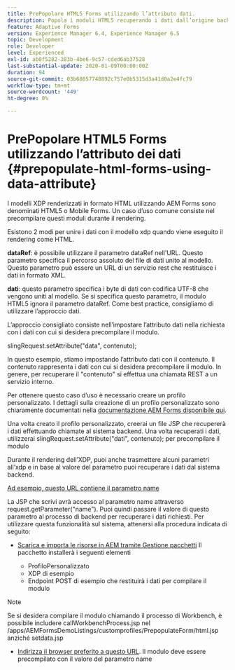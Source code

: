 ```yaml
---
title: PrePopolare HTML5 Forms utilizzando l’attributo dati.
description: Popola i moduli HTML5 recuperando i dati dall’origine back-end.
feature: Adaptive Forms
version: Experience Manager 6.4, Experience Manager 6.5
topic: Development
role: Developer
level: Experienced
exl-id: ab0f5282-383b-4be6-9c57-cded6ab37528
last-substantial-update: 2020-01-09T00:00:00Z
duration: 94
source-git-commit: 03b68057748892c757e0b5315d3a41d0a2e4fc79
workflow-type: tm+mt
source-wordcount: '449'
ht-degree: 0%

---
```


# PrePopolare HTML5 Forms utilizzando l’attributo dei dati {#prepopulate-html-forms-using-data-attribute}


I modelli XDP renderizzati in formato HTML utilizzando AEM Forms sono denominati HTML5 o Mobile Forms. Un caso d’uso comune consiste nel precompilare questi moduli durante il rendering.

Esistono 2 modi per unire i dati con il modello xdp quando viene eseguito il rendering come HTML.

**dataRef**: è possibile utilizzare il parametro dataRef nell&#39;URL. Questo parametro specifica il percorso assoluto del file di dati unito al modello. Questo parametro può essere un URL di un servizio rest che restituisce i dati in formato XML.

**dati**: questo parametro specifica i byte di dati con codifica UTF-8 che vengono uniti al modello. Se si specifica questo parametro, il modulo HTML5 ignora il parametro dataRef. Come best practice, consigliamo di utilizzare l’approccio dati.

L’approccio consigliato consiste nell’impostare l’attributo dati nella richiesta con i dati con cui si desidera precompilare il modulo.

slingRequest.setAttribute(&quot;data&quot;, contenuto);

In questo esempio, stiamo impostando l’attributo dati con il contenuto. Il contenuto rappresenta i dati con cui si desidera precompilare il modulo. In genere, per recuperare il &quot;contenuto&quot; si effettua una chiamata REST a un servizio interno.

Per ottenere questo caso d’uso è necessario creare un profilo personalizzato. I dettagli sulla creazione di un profilo personalizzato sono chiaramente documentati nella [documentazione AEM Forms disponibile qui](https://helpx.adobe.com/it/aem-forms/6/html5-forms/custom-profile.html).

Una volta creato il profilo personalizzato, creerai un file JSP che recupererà i dati effettuando chiamate al sistema backend. Una volta recuperati i dati, utilizzerai slingRequest.setAttribute(&quot;dati&quot;, contenuto); per precompilare il modulo

Durante il rendering dell’XDP, puoi anche trasmettere alcuni parametri all’xdp e in base al valore del parametro puoi recuperare i dati dal sistema backend.

[Ad esempio, questo URL contiene il parametro name](http://localhost:4502/content/dam/formsanddocuments/PrepopulateMobileForm.xdp/jcr:content?name=john)

La JSP che scrivi avrà accesso al parametro name attraverso request.getParameter(&quot;name&quot;). Puoi quindi passare il valore di questo parametro al processo di backend per recuperare i dati richiesti.
Per utilizzare questa funzionalità sul sistema, attenersi alla procedura indicata di seguito:

* [Scarica e importa le risorse in AEM tramite Gestione pacchetti](assets/prepopulatemobileform.zip)
Il pacchetto installerà i seguenti elementi

   * ProfiloPersonalizzato
   * XDP di esempio
   * Endpoint POST di esempio che restituirà i dati per compilare il modulo

>[!NOTE]
>
>Se si desidera compilare il modulo chiamando il processo di Workbench, è possibile includere callWorkbenchProcess.jsp nel /apps/AEMFormsDemoListings/customprofiles/PrepopulateForm/html.jsp anziché setdata.jsp

* [Indirizza il browser preferito a questo URL](http://localhost:4502/content/dam/formsanddocuments/PrepopulateMobileForm.xdp/jcr:content?name=Adobe%20Systems). Il modulo deve essere precompilato con il valore del parametro name

